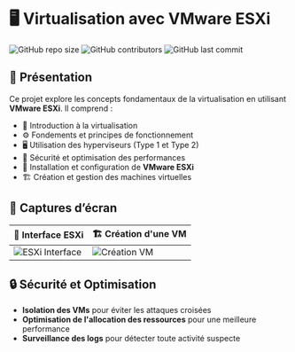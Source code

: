 # 🖥️ Virtualisation avec VMware ESXi

![GitHub repo size](https://img.shields.io/github/repo-size/votre-utilisateur/votre-repo)
![GitHub contributors](https://img.shields.io/github/contributors/votre-utilisateur/votre-repo)
![GitHub last commit](https://img.shields.io/github/last-commit/votre-utilisateur/votre-repo)

## 📌 Présentation

Ce projet explore les concepts fondamentaux de la virtualisation en utilisant **VMware ESXi**. Il comprend :

- 📌 Introduction à la virtualisation
- ⚙️ Fondements et principes de fonctionnement
- 🖥️ Utilisation des hyperviseurs (Type 1 et Type 2)
- 🔐 Sécurité et optimisation des performances
- 🚀 Installation et configuration de **VMware ESXi**
- 🏗️ Création et gestion des machines virtuelles




## 📸 Captures d’écran

| 📌 Interface ESXi | 🏗️ Création d'une VM |
|------------------|------------------|
| ![ESXi Interface](images/esxi-dashboard.png) | ![Création VM](images/create-vm.png) |

## 🔒 Sécurité et Optimisation

- **Isolation des VMs** pour éviter les attaques croisées
- **Optimisation de l'allocation des ressources** pour une meilleure performance
- **Surveillance des logs** pour détecter toute activité suspecte
